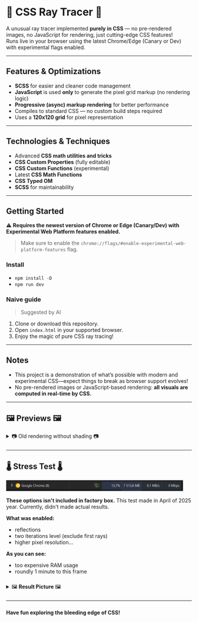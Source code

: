 # 👾 CSS Ray Tracer 👾

A unusual ray tracer implemented **purely in CSS** — no pre-rendered images, no JavaScript for rendering, just cutting-edge CSS features!  
Runs live in your browser using the latest Chrome/Edge (Canary or Dev) with experimental flags enabled.

---

## Features & Optimizations

- **SCSS** for easier and cleaner code management
- **JavaScript** is used **only** to generate the pixel grid markup (no rendering logic)
- **Progressive (async) markup rendering** for better performance
- Compiles to standard CSS — no custom build steps required
- Uses a **120x120 grid** for pixel representation

---

## Technologies & Techniques

- Advanced **CSS math utilities and tricks**
- **CSS Custom Properties** (fully editable)
- **CSS Custom Functions** (experimental)
- Latest **CSS Math Functions**
- **CSS Typed OM**
- **SCSS** for maintainability

---

## Getting Started

⚠️ **Requires the newest version of Chrome or Edge (Canary/Dev) with Experimental Web Platform features enabled.**  

> Make sure to enable the `chrome://flags/#enable-experimental-web-platform-features` flag.

### Install 

- `npm install -D`
- `npm run dev`

### Naive guide

> Suggested by AI

1. Clone or download this repository.
2. Open `index.html` in your supported browser.
3. Enjoy the magic of pure CSS ray tracing!

---

## Notes

- This project is a demonstration of what’s possible with modern and experimental CSS—expect things to break as browser support evolves!
- No pre-rendered images or JavaScript-based rendering: **all visuals are computed in real-time by CSS.** 

---

## 🖼️ Previews 🖼️

<details>
  <summary> 📷 Old rendering without shading 📷 </summary>

  > Made before re-design of main page. In this version I'm isn't enabled any shading.

  <img width="240" src="./results/no-shade-v1.png" alt="v1"/>
</details>

###

---

## 🌡️ Stress Test 🌡️

<img width="480" src="./results/ram-madness-240x.png" alt="RAM"/>

**These options isn't included in factory box.** This test made in April of 2025 year. Currently, didn't made actual results.

**What was enabled:** 
  - reflections
  - two iterations level (exclude first rays) 
  - higher pixel resolution...

**As you can see:** 
  - too expensive RAM usage
  - roundly 1 minute to this frame

###

<details>
  <summary>🖼️ <b>Result Picture</b> 🖼️</summary>
  <img width="240" src="./results/max-possible-ram-madness.png" alt="v1"/>
</details>

###

---

###

**Have fun exploring the bleeding edge of CSS!**
